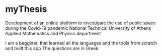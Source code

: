 # myThesis
Development of an online platform to investigate the use of public space during the Covid-19 pandemic
National Technical University of Athens
Applied Mathematics and Physics department

I am a begginer, that learned all the languages and the tools from scratch and built this app
The questions are in Greek
